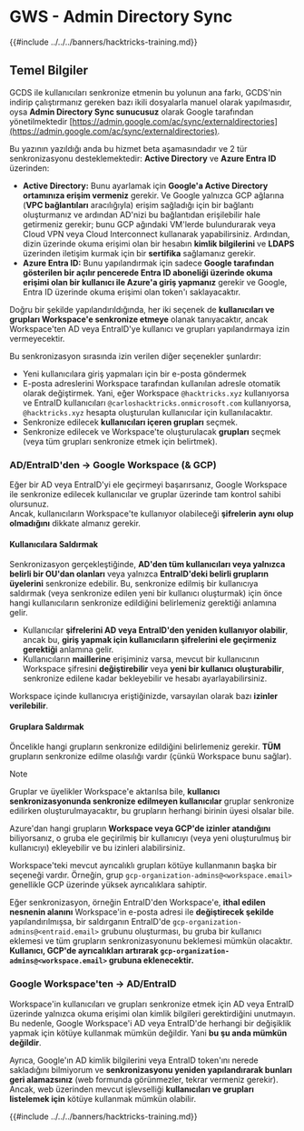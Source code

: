 # GWS - Admin Directory Sync

{{#include ../../../banners/hacktricks-training.md}}

## Temel Bilgiler

GCDS ile kullanıcıları senkronize etmenin bu yolunun ana farkı, GCDS'nin indirip çalıştırmanız gereken bazı ikili dosyalarla manuel olarak yapılmasıdır, oysa **Admin Directory Sync sunucusuz** olarak Google tarafından yönetilmektedir [https://admin.google.com/ac/sync/externaldirectories](https://admin.google.com/ac/sync/externaldirectories).

Bu yazının yazıldığı anda bu hizmet beta aşamasındadır ve 2 tür senkronizasyonu desteklemektedir: **Active Directory** ve **Azure Entra ID** üzerinden:

- **Active Directory:** Bunu ayarlamak için **Google'a Active Directory ortamınıza erişim vermeniz** gerekir. Ve Google yalnızca GCP ağlarına (**VPC bağlantıları** aracılığıyla) erişim sağladığı için bir bağlantı oluşturmanız ve ardından AD'nizi bu bağlantıdan erişilebilir hale getirmeniz gerekir; bunu GCP ağındaki VM'lerde bulundurarak veya Cloud VPN veya Cloud Interconnect kullanarak yapabilirsiniz. Ardından, dizin üzerinde okuma erişimi olan bir hesabın **kimlik bilgilerini** ve **LDAPS** üzerinden iletişim kurmak için bir **sertifika** sağlamanız gerekir.
- **Azure Entra ID:** Bunu yapılandırmak için sadece **Google tarafından gösterilen bir açılır pencerede Entra ID aboneliği üzerinde okuma erişimi olan bir kullanıcı ile Azure'a giriş yapmanız** gerekir ve Google, Entra ID üzerinde okuma erişimi olan token'ı saklayacaktır.

Doğru bir şekilde yapılandırıldığında, her iki seçenek de **kullanıcıları ve grupları Workspace'e senkronize etmeye** olanak tanıyacaktır, ancak Workspace'ten AD veya EntraID'ye kullanıcı ve grupları yapılandırmaya izin vermeyecektir.

Bu senkronizasyon sırasında izin verilen diğer seçenekler şunlardır:

- Yeni kullanıcılara giriş yapmaları için bir e-posta göndermek
- E-posta adreslerini Workspace tarafından kullanılan adresle otomatik olarak değiştirmek. Yani, eğer Workspace `@hacktricks.xyz` kullanıyorsa ve EntraID kullanıcıları `@carloshacktricks.onmicrosoft.com` kullanıyorsa, `@hacktricks.xyz` hesapta oluşturulan kullanıcılar için kullanılacaktır.
- Senkronize edilecek **kullanıcıları içeren grupları** seçmek.
- Senkronize edilecek ve Workspace'te oluşturulacak **grupları** seçmek (veya tüm grupları senkronize etmek için belirtmek).

### AD/EntraID'den -> Google Workspace (& GCP)

Eğer bir AD veya EntraID'yi ele geçirmeyi başarırsanız, Google Workspace ile senkronize edilecek kullanıcılar ve gruplar üzerinde tam kontrol sahibi olursunuz.\
Ancak, kullanıcıların Workspace'te kullanıyor olabileceği **şifrelerin** **aynı olup olmadığını** dikkate almanız gerekir.

#### Kullanıcılara Saldırmak

Senkronizasyon gerçekleştiğinde, **AD'den tüm kullanıcıları veya yalnızca belirli bir OU'dan olanları** veya yalnızca **EntraID'deki belirli grupların üyelerini** senkronize edebilir. Bu, senkronize edilmiş bir kullanıcıya saldırmak (veya senkronize edilen yeni bir kullanıcı oluşturmak) için önce hangi kullanıcıların senkronize edildiğini belirlemeniz gerektiği anlamına gelir.

- Kullanıcılar **şifrelerini AD veya EntraID'den yeniden kullanıyor olabilir**, ancak bu, **giriş yapmak için kullanıcıların şifrelerini ele geçirmeniz gerektiği** anlamına gelir.
- Kullanıcıların **maillerine** erişiminiz varsa, mevcut bir kullanıcının Workspace şifresini **değiştirebilir** veya **yeni bir kullanıcı oluşturabilir**, senkronize edilene kadar bekleyebilir ve hesabı ayarlayabilirsiniz.

Workspace içinde kullanıcıya eriştiğinizde, varsayılan olarak bazı **izinler verilebilir**.

#### Gruplara Saldırmak

Öncelikle hangi grupların senkronize edildiğini belirlemeniz gerekir. **TÜM** grupların senkronize edilme olasılığı vardır (çünkü Workspace bunu sağlar).

> [!NOTE]
> Gruplar ve üyelikler Workspace'e aktarılsa bile, **kullanıcı senkronizasyonunda senkronize edilmeyen kullanıcılar** gruplar senkronize edilirken oluşturulmayacaktır, bu grupların herhangi birinin üyesi olsalar bile.

Azure'dan hangi grupların **Workspace veya GCP'de izinler atandığını** biliyorsanız, o gruba ele geçirilmiş bir kullanıcıyı (veya yeni oluşturulmuş bir kullanıcıyı) ekleyebilir ve bu izinleri alabilirsiniz.

Workspace'teki mevcut ayrıcalıklı grupları kötüye kullanmanın başka bir seçeneği vardır. Örneğin, grup `gcp-organization-admins@<workspace.email>` genellikle GCP üzerinde yüksek ayrıcalıklara sahiptir.

Eğer senkronizasyon, örneğin EntraID'den Workspace'e, **ithal edilen nesnenin alanını** Workspace'in e-posta adresi ile **değiştirecek şekilde** yapılandırılmışsa, bir saldırganın EntraID'de `gcp-organization-admins@<entraid.email>` grubunu oluşturması, bu gruba bir kullanıcı eklemesi ve tüm grupların senkronizasyonunu beklemesi mümkün olacaktır.\
**Kullanıcı, GCP'de ayrıcalıkları artırarak `gcp-organization-admins@<workspace.email>` grubuna eklenecektir.**

### Google Workspace'ten -> AD/EntraID

Workspace'in kullanıcıları ve grupları senkronize etmek için AD veya EntraID üzerinde yalnızca okuma erişimi olan kimlik bilgileri gerektirdiğini unutmayın. Bu nedenle, Google Workspace'i AD veya EntraID'de herhangi bir değişiklik yapmak için kötüye kullanmak mümkün değildir. Yani **bu şu anda mümkün değildir**.

Ayrıca, Google'ın AD kimlik bilgilerini veya EntraID token'ını nerede sakladığını bilmiyorum ve **senkronizasyonu yeniden yapılandırarak bunları geri alamazsınız** (web formunda görünmezler, tekrar vermeniz gerekir). Ancak, web üzerinden mevcut işlevselliği **kullanıcıları ve grupları listelemek için** kötüye kullanmak mümkün olabilir.

{{#include ../../../banners/hacktricks-training.md}}
